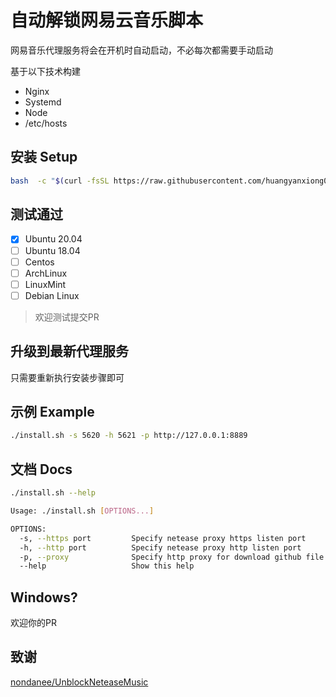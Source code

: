 # 自动解锁网易云音乐脚本
网易音乐代理服务将会在开机时自动启动，不必每次都需要手动启动

基于以下技术构建
- Nginx
- Systemd
- Node
- /etc/hosts



## 安装 Setup
```bash
bash  -c "$(curl -fsSL https://raw.githubusercontent.com/huangyanxiong01/auto-unlock-netease-music/main/install.sh) -s 5620 -h 5621"
```

## 测试通过
- [x] Ubuntu 20.04
- [ ] Ubuntu 18.04
- [ ] Centos
- [ ] ArchLinux
- [ ] LinuxMint
- [ ] Debian Linux
> 欢迎测试提交PR

## 升级到最新代理服务

只需要重新执行安装步骤即可

## 示例 Example
```bash
./install.sh -s 5620 -h 5621 -p http://127.0.0.1:8889
```

## 文档 Docs

```bash
./install.sh --help
```
```bash
Usage: ./install.sh [OPTIONS...]

OPTIONS:
  -s, --https port         Specify netease proxy https listen port
  -h, --http port          Specify netease proxy http listen port
  -p, --proxy              Specify http proxy for download github file
  --help                   Show this help
```

## Windows?
欢迎你的PR

## 致谢

[nondanee/UnblockNeteaseMusic](https://github.com/nondanee/UnblockNeteaseMusic)
